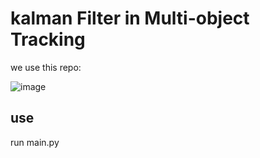 # kalman Filter in Multi-object Tracking

we use this repo:

![image](https://github.com/ZhangPHEngr/Kalman-in-MOT/blob/master/data/demo.png)

## use
run main.py

